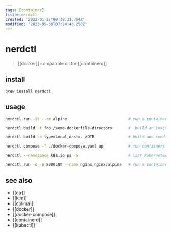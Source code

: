 ```yaml
---
tags: [container]
title: nerdctl
created: '2022-01-27T09:39:31.754Z'
modified: '2023-05-30T07:24:46.258Z'
---
```


# nerdctl

> [[docker]] compatible cli for [[containerd]]

## install

```sh
brew install nerdctl
```

## usage

```sh
nerdctl run -it --rm alpine                           # run a container with the default bridge CNI network (10.4.0.0/24)

nerdctl build -t foo /some-dockerfile-directory       #  build an image using BuildKit

nerdctl build -o type=local,dest=. /DIR               # build and send output to a local directory using BuildKit

nerdctl compose -f ./docker-compose.yaml up           # run containers from docker-compose.yaml

nerdctl --namespace k8s.io ps -a                      # list Kubernetes containers

nerdctl run -d -p 8080:80 --name nginx nginx:alpine   # run a container with rootless containerd
```

## see also

- [[ctr]]
- [[kim]]
- [[colima]]
- [[docker]]
- [[docker-compose]]
- [[containerd]]
- [[kubectl]]
